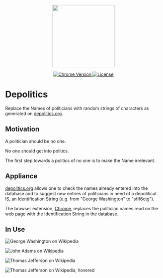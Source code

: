 <p align="center">
    <img src="https://raw.githubusercontent.com/ly3xqhl8g9/depolitics/master/about/identity/depolitics-black.png" height="200px">
</p>


<p align="center">
    <a href="https://chrome.google.com/webstore/detail/depolitics/inninfkbddlmdijajpaodkemfimonneg">
        <img src="https://img.shields.io/badge/chrome-v1.0.1-blue.svg?colorB=004F91&style=for-the-badge" alt="Chrome Version">
    </a>
    <a href="https://github.com/ly3xqhl8g9/depolitics/blob/master/LICENSE">
        <img src="https://img.shields.io/badge/license-MIT-blue.svg?colorB=492356&style=for-the-badge" alt="License">
    </a>
</p>



# Depolitics

Replace the Names of politicians with random strings of characters as generated on [depolitics.org](https://depolitics.org).


## Motivation

A politician should be no one.

No one should get into politics.

The first step towards a politics of no one is to make the Name irrelevant.


## Appliance

[depolitics.org](https://depolitics.org) allows one to check the names already entered into the database and to suggest new entries of politicians in need of a depolitical IS, an Identification String (e.g. from "George Washington" to "sflf6ctg").

The browser extension, [Chrome](https://chrome.google.com/webstore/detail/depolitics/inninfkbddlmdijajpaodkemfimonneg), replaces the politician names read on the web page with the Identification String in the database.


## In Use

![George Washington on Wikipedia](https://raw.githubusercontent.com/ly3xqhl8g9/depolitics/master/packages/extensions/chrome/chrome-dev-files/screenshots/ss-sflf6ctg.png)

![John Adams on Wikipedia](https://raw.githubusercontent.com/ly3xqhl8g9/depolitics/master/packages/extensions/chrome/chrome-dev-files/screenshots/ss-70wx0y5q.png)

![Thomas Jefferson on Wikipedia](https://raw.githubusercontent.com/ly3xqhl8g9/depolitics/master/packages/extensions/chrome/chrome-dev-files/screenshots/ss-xfauvtwu.png)

![Thomas Jefferson on Wikipedia, hovered](https://raw.githubusercontent.com/ly3xqhl8g9/depolitics/master/packages/extensions/chrome/chrome-dev-files/screenshots/ss-xfauvtwu-hover.png)
